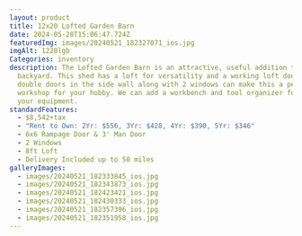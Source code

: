 ```yaml
---
layout: product
title: 12x20 Lofted Garden Barn
date: 2024-05-28T15:06:47.724Z
featuredImg: images/20240521_182327071_ios.jpg
imgAlt: 1220lgb
Categories: inventory
description: The Lofted Garden Barn is an attractive, useful addition to your
  backyard. This shed has a loft for versatility and a working loft door. The
  double doors in the side wall along with 2 windows can make this a perfect
  workshop for your hobby. We can add a workbench and tool organizer for all
  your equipment.
standardFeatures:
  - $8,542+tax
  - "Rent to Own: 2Yr: $556, 3Yr: $428, 4Yr: $390, 5Yr: $346"
  - 6x6 Rampage Door & 3' Man Door
  - 2 Windows
  - 8ft Loft
  - Delivery Included up to 50 miles
galleryImages:
  - images/20240521_182333845_ios.jpg
  - images/20240521_182343873_ios.jpg
  - images/20240521_182423421_ios.jpg
  - images/20240521_182430333_ios.jpg
  - images/20240521_182357396_ios.jpg
  - images/20240521_182351958_ios.jpg
---
```

